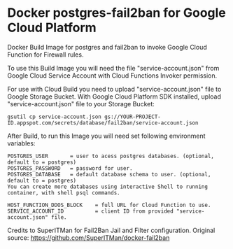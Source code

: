 # Docker postgres-fail2ban for Google Cloud Platform

Docker Build Image for postgres and fail2ban to invoke Google Cloud Function for Firewall rules.

To use this Build Image you will need the file "service-account.json" from Google Cloud Service Account with Cloud Functions Invoker permission.

For use with Cloud Build you need to upload "service-account.json" file to Google Storage Bucket.
With Google Cloud Platform SDK installed, upload "service-account.json" file to your Storage Bucket:

```
gsutil cp service-account.json gs://YOUR-PROJECT-ID.appspot.com/secrets/database/fail2ban/service-account.json
```

After Build, to run this Image you will need set following environment variables:

```
POSTGRES_USER       = user to acess postgres databases. (optional, default to = postgres)
POSTGRES_PASSWORD   = password for user.
POSTGRES_DATABASE   = default database schema to user. (optional, default to = postgres)
You can create more databases using interactive Shell to running container, with shell psql commands.

HOST_FUNCTION_DDOS_BLOCK    = full URL for Cloud Function to use.
SERVICE_ACCOUNT_ID          = client ID from provided "service-account.json" file.
```

Credits to SuperITMan for Fail2Ban Jail and Filter configuration. Original source: https://github.com/SuperITMan/docker-fail2ban
